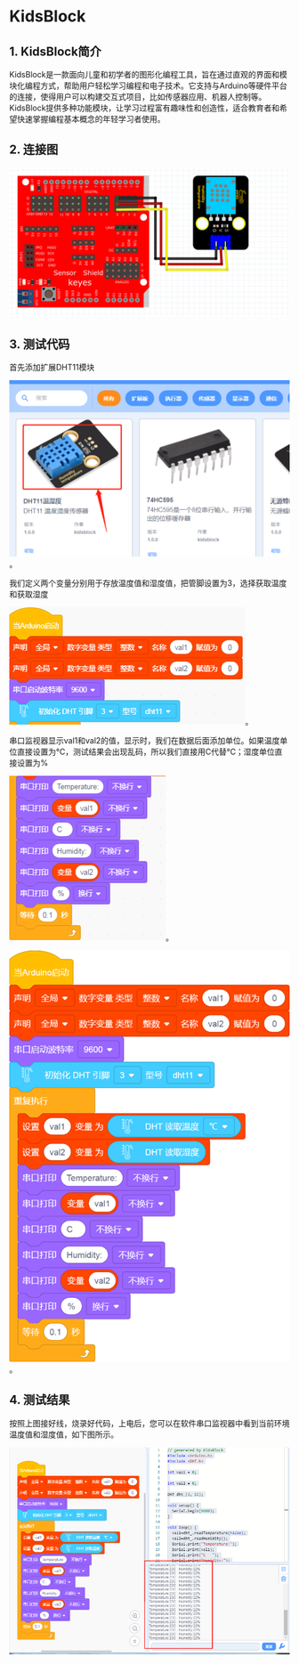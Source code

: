 # KidsBlock


## 1. KidsBlock简介  

KidsBlock是一款面向儿童和初学者的图形化编程工具，旨在通过直观的界面和模块化编程方式，帮助用户轻松学习编程和电子技术。它支持与Arduino等硬件平台的连接，使得用户可以构建交互式项目，比如传感器应用、机器人控制等。KidsBlock提供多种功能模块，让学习过程富有趣味性和创造性，适合教育者和希望快速掌握编程基本概念的年轻学习者使用。  

## 2. 连接图  

![](media/35be406e5183f97915d900e38c9e5b77.png)  

## 3. 测试代码  

首先添加扩展DHT11模块  

![](media/2a870fa74646551b0960d4fc29b6833b.png)。  

我们定义两个变量分别用于存放温度值和湿度值，把管脚设置为3，选择获取温度和获取湿度  

![](media/cf6a7146fbf840f9910302f3d9b51e52.png)。  

串口监视器显示val1和val2的值，显示时，我们在数据后面添加单位。如果温度单位直接设置为℃，测试结果会出现乱码，所以我们直接用C代替℃；湿度单位直接设置为%  

![](media/1ca58482d282e36b4af7a3c5db0ec8a4.png)。  

![](media/06d14f922ef242928294d83556be617d.png)。  

## 4. 测试结果  

按照上图接好线，烧录好代码，上电后，您可以在软件串口监视器中看到当前环境温度值和湿度值，如下图所示。  

![](media/3b77d95bd1e38a85fb94892b01902d02.png)



